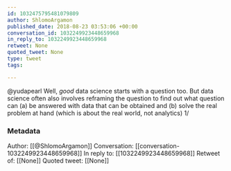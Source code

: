 ```yaml
---
id: 1032475795481079809
author: ShlomoArgamon
published_date: 2018-08-23 03:53:06 +00:00
conversation_id: 1032249923448659968
in_reply_to: 1032249923448659968
retweet: None
quoted_tweet: None
type: tweet
tags:

---
```


@yudapearl Well, *good* data science starts with a question too. But data science often also involves reframing the question to find out what question can (a) be answered with data that can be obtained and (b) solve the real problem at hand (which is about the real world, not analytics) 1/

### Metadata

Author: [[@ShlomoArgamon]]
Conversation: [[conversation-1032249923448659968]]
In reply to: [[1032249923448659968]]
Retweet of: [[None]]
Quoted tweet: [[None]]
